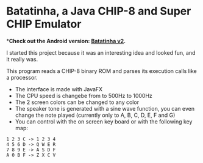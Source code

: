 # Batatinha, a Java CHIP-8 and Super CHIP Emulator
***Check out the Android version: [Batatinha v2](https://github.com/jbatistareis/batatinha-v2).**

I started this project because it was an interesting idea and looked fun, and it really was.

This program reads a CHIP-8 binary ROM and parses its execution calls like a processor.

+ The interface is made with JavaFX
+ The CPU speed is changebe from to 500Hz to 1000Hz
+ The 2 screen colors can be changed to any color
+ The speaker tone is generated with a sine wave function, you can even change the note played (currently only to A, B, C, D, E, F and G)
+ You can control with the on screen key board or with the following key map:
```
1 2 3 C -> 1 2 3 4
4 5 6 D -> Q W E R
7 8 9 E -> A S D F
A 0 B F -> Z X C V
```
